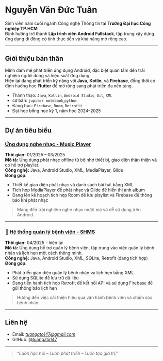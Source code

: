 #  Nguyễn Văn Đức Tuân

 Sinh viên năm cuối ngành Công nghệ Thông tin tại **Trường Đại học Công nghiệp TP.HCM**  
 Định hướng trở thành **Lập trình viên Android Fullstack**, tập trung xây dựng ứng dụng di động có tính thực tiễn và khả năng mở rộng cao.

---

##  Giới thiệu bản thân

Mình đam mê phát triển ứng dụng Android, đặc biệt quan tâm đến trải nghiệm người dùng và hiệu suất ứng dụng.  
Hiện tại đang phát triển kỹ năng với **Java**, **Kotlin**, và **Firebase**, đồng thời có định hướng học **Flutter** để mở rộng sang phát triển đa nền tảng.

- Thành thạo: `Java`, `Kotlin`, `Android Studio`, `Git`, `XML`
- cơ bản: `jupiter notebook`,`python`
- Đang học: `Firebase`, `Room`, `Retrofit`
- Đạt học bổng học kỳ 1, năm học 2024–2025

---

##  Dự án tiêu biểu

###  [Ứng dụng nghe nhạc - Music Player](https://github.com/tuangato147/MusicPL)  
**Thời gian:** 01/2025 – 03/2025  
**Mô tả:** Ứng dụng phát nhạc offline từ bộ nhớ thiết bị, giao diện thân thiện và có hỗ trợ playlist.  
**Công nghệ:** Java, Android Studio, XML, MediaPlayer, Glide  
**Đóng góp:**
- Thiết kế giao diện phát nhạc và danh sách bài hát bằng XML
- Tích hợp MediaPlayer để phát nhạc và Glide để hiển thị ảnh album
- Đang lên kế hoạch tích hợp Room để lưu playlist và Firebase để thông báo khi phát nhạc

>  Mang đến trải nghiệm nghe nhạc mượt mà và dễ sử dụng trên Android.

---

### 🏥 [Hệ thống quản lý bệnh viện - SHMS](https://github.com/tuangato147/SHMS)  
**Thời gian:** 04/2025 – hiện tại  
**Mô tả:** Ứng dụng hỗ trợ quản lý bệnh viện, tập trung vào việc quản lý bệnh nhân và lịch hẹn một cách thông minh.  
**Công nghệ:** Java, Android Studio, XML, SQLite, Retrofit (đang tích hợp)  
**Đóng góp:**
- Phát triển giao diện quản lý bệnh nhân và lịch hẹn bằng XML  
- Sử dụng SQLite để lưu trữ dữ liệu  
- Đang tiến hành tích hợp Retrofit để kết nối API và sử dụng Firebase để gửi thông báo lịch hẹn

>  Hướng đến việc cải thiện hiệu quả vận hành bệnh viện và chăm sóc bệnh nhân.

---

##  Liên hệ

-  Email: *tuangato147@gmail.com*  
-  GitHub: [@tuangato147](https://github.com/tuangato147)

---

> *“Luôn học hỏi – Luôn phát triển – Luôn tạo giá trị.”* 
